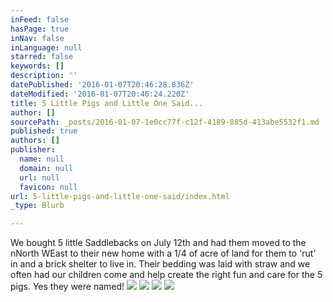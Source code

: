 ```yaml
---
inFeed: false
hasPage: true
inNav: false
inLanguage: null
starred: false
keywords: []
description: ''
datePublished: '2016-01-07T20:46:28.836Z'
dateModified: '2016-01-07T20:46:24.220Z'
title: 5 Little Pigs and Little One Said...
author: []
sourcePath: _posts/2016-01-07-1e0cc77f-c12f-4189-885d-413abe5532f1.md
published: true
authors: []
publisher:
  name: null
  domain: null
  url: null
  favicon: null
url: 5-little-pigs-and-little-one-said/index.html
_type: Blurb

---
```

We bought 5 little Saddlebacks on July 12th and had them moved to the nNorth WEast to their new home with a 1/4 of acre of land for them to 'rut' in and a brick shelter to live in. Their bedding was laid with straw and we often had our children come and help create the right fun and care for the 5 pigs. Yes they were named! ![](https://the-grid-user-content.s3-us-west-2.amazonaws.com/ab6d30f2-ebd2-457b-938d-c70f8d5e8935.JPG)
![](https://the-grid-user-content.s3-us-west-2.amazonaws.com/e49ac614-6776-495d-9fe5-a8e7a8d141e6.JPG)
![](https://the-grid-user-content.s3-us-west-2.amazonaws.com/5a002fc0-181b-42e2-a0db-4f48f843ee95.JPG)
![](https://the-grid-user-content.s3-us-west-2.amazonaws.com/12aff5e8-184e-4b61-8bee-81264d67908f.JPG)